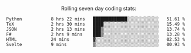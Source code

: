 <!--<p align="center">
  <img width="auto" src ="https://github-readme-stats.vercel.app/api/top-langs/?username=syrkis&layout=compact&hide_border=true&theme=darcula&bg_color=00000000&langs_count=6&hide=jupyter%20notebook,JavaScript,HTML" width = 400>
      <img src ="https://github-readme-streak-stats.herokuapp.com?user=syrkis&theme=darcula&hide_border=true&background=FFFFFF00" width = 400>

</p>-->
<p align="center">Rolling seven day coding stats:</p>
<!--START_SECTION:waka-->

```text
Python           8 hrs 22 mins   █████████████░░░░░░░░░░░░   51.61 %
TeX              2 hrs 30 mins   ████░░░░░░░░░░░░░░░░░░░░░   15.49 %
JSON             2 hrs 13 mins   ███▒░░░░░░░░░░░░░░░░░░░░░   13.74 %
F#               2 hrs 9 mins    ███▒░░░░░░░░░░░░░░░░░░░░░   13.28 %
HTML             24 mins         ▓░░░░░░░░░░░░░░░░░░░░░░░░   02.53 %
Svelte           9 mins          ▒░░░░░░░░░░░░░░░░░░░░░░░░   00.93 %
```

<!--END_SECTION:waka-->
